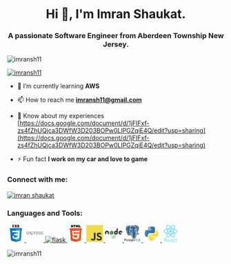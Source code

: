 <h1 align="center">Hi 👋, I'm Imran Shaukat.</h1>
<h3 align="center">A passionate Software Engineer from Aberdeen Township New Jersey.</h3>

<p align="left"> <img src="https://komarev.com/ghpvc/?username=imransh11&label=Profile%20views&color=0e75b6&style=flat" alt="imransh11" /> </p>

<p align="left"> <a href="https://github.com/ryo-ma/github-profile-trophy"><img src="https://github-profile-trophy.vercel.app/?username=imransh11" alt="imransh11" /></a> </p>

- 🌱 I’m currently learning **AWS**

- 📫 How to reach me **imransh11@gmail.com**

- 📄 Know about my experiences [https://docs.google.com/document/d/1jFIFxf-zs4fZhUQjca3DWfW3D203BOPw0LlPGZqiE4Q/edit?usp=sharing](https://docs.google.com/document/d/1jFIFxf-zs4fZhUQjca3DWfW3D203BOPw0LlPGZqiE4Q/edit?usp=sharing)

- ⚡ Fun fact **I work on my car and love to game**

<h3 align="left">Connect with me:</h3>
<p align="left">
<a href="https://linkedin.com/in/imran shaukat" target="blank"><img align="center" src="https://raw.githubusercontent.com/rahuldkjain/github-profile-readme-generator/master/src/images/icons/Social/linked-in-alt.svg" alt="imran shaukat" height="30" width="40" /></a>
</p>

<h3 align="left">Languages and Tools:</h3>
<p align="left"> <a href="https://www.w3schools.com/css/" target="_blank" rel="noreferrer"> <img src="https://raw.githubusercontent.com/devicons/devicon/master/icons/css3/css3-original-wordmark.svg" alt="css3" width="40" height="40"/> </a> <a href="https://expressjs.com" target="_blank" rel="noreferrer"> <img src="https://raw.githubusercontent.com/devicons/devicon/master/icons/express/express-original-wordmark.svg" alt="express" width="40" height="40"/> </a> <a href="https://flask.palletsprojects.com/" target="_blank" rel="noreferrer"> <img src="https://www.vectorlogo.zone/logos/pocoo_flask/pocoo_flask-icon.svg" alt="flask" width="40" height="40"/> </a> <a href="https://www.w3.org/html/" target="_blank" rel="noreferrer"> <img src="https://raw.githubusercontent.com/devicons/devicon/master/icons/html5/html5-original-wordmark.svg" alt="html5" width="40" height="40"/> </a> <a href="https://developer.mozilla.org/en-US/docs/Web/JavaScript" target="_blank" rel="noreferrer"> <img src="https://raw.githubusercontent.com/devicons/devicon/master/icons/javascript/javascript-original.svg" alt="javascript" width="40" height="40"/> </a> <a href="https://nodejs.org" target="_blank" rel="noreferrer"> <img src="https://raw.githubusercontent.com/devicons/devicon/master/icons/nodejs/nodejs-original-wordmark.svg" alt="nodejs" width="40" height="40"/> </a> <a href="https://www.postgresql.org" target="_blank" rel="noreferrer"> <img src="https://raw.githubusercontent.com/devicons/devicon/master/icons/postgresql/postgresql-original-wordmark.svg" alt="postgresql" width="40" height="40"/> </a> <a href="https://www.python.org" target="_blank" rel="noreferrer"> <img src="https://raw.githubusercontent.com/devicons/devicon/master/icons/python/python-original.svg" alt="python" width="40" height="40"/> </a> <a href="https://reactjs.org/" target="_blank" rel="noreferrer"> <img src="https://raw.githubusercontent.com/devicons/devicon/master/icons/react/react-original-wordmark.svg" alt="react" width="40" height="40"/> </a> </p>

<p><img align="center" src="https://github-readme-stats.vercel.app/api/top-langs?username=imransh11&show_icons=true&locale=en&layout=compact" alt="imransh11" /></p>
